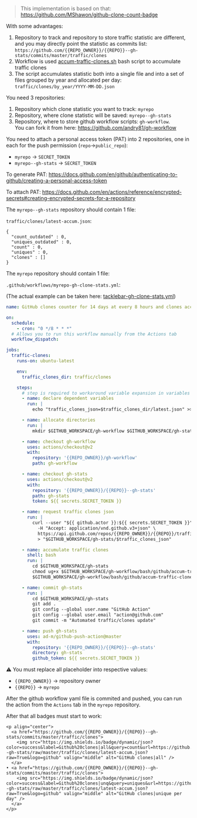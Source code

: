 > This implementation is based on that: https://github.com/MShawon/github-clone-count-badge

With some advantages:

1. Repository to track and repository to store traffic statistic are different, and you may directly point the statistic as commits list: `https://github.com/{{REPO_OWNER}}/{{REPO}}--gh-stats/commits/master/traffic/clones`
2. Workflow is used [accum-traffic-clones.sh](https://github.com/andry81/gh-workflow/blob/master/bash/github/accum-traffic-clones.sh) bash script to accumulate traffic clones
3. The script accumulates statistic both into a single file and into a set of files grouped by year and allocated per day: `traffic/clones/by_year/YYYY-MM-DD.json`

You need 3 repositories:

1. Repository which clone statistic you want to track: `myrepo`
2. Repository, where clone statistic will be saved: `myrepo--gh-stats`
3. Repository, where to store github workflow scripts: `gh-workflow`.<br>
   You can fork it from here: https://github.com/andry81/gh-workflow

You need to attach a personal access token (PAT) into 2 repositories, one in each for the push permission (`repo`->`public_repo`):

* `myrepo` -> `SECRET_TOKEN`
* `myrepo--gh-stats` -> `SECRET_TOKEN`

To generate PAT: https://docs.github.com/en/github/authenticating-to-github/creating-a-personal-access-token

To attach PAT: https://docs.github.com/en/actions/reference/encrypted-secrets#creating-encrypted-secrets-for-a-repository

The `myrepo--gh-stats` repository should contain 1 file:

`traffic/clones/latest-accum.json`:

```
{
  "count_outdated" : 0,
  "uniques_outdated" : 0,
  "count" : 0,
  "uniques" : 0,
  "clones" : []
}
```

The `myrepo` repository should contain 1 file:

`.github/workflows/myrepo-gh-clone-stats.yml`:

(The actual example can be taken here: [tacklebar-gh-clone-stats.yml](https://github.com/andry81/tacklebar/blob/trunk/.github/workflows/tacklebar-gh-clone-stats.yml))

```yaml
name: GitHub clones counter for 14 days at every 8 hours and clones accumulator

on:
  schedule:
    - cron: "0 */8 * * *"
  # Allows you to run this workflow manually from the Actions tab
  workflow_dispatch:

jobs:
  traffic-clones:
    runs-on: ubuntu-latest

    env:
      traffic_clones_dir: traffic/clones

    steps:
      # step is required to workaround variable expansion in variables
      - name: declare dependent variables
        run: |
          echo "traffic_clones_json=$traffic_clones_dir/latest.json" >> $GITHUB_ENV

      - name: allocate directories
        run: |
          mkdir $GITHUB_WORKSPACE/gh-workflow $GITHUB_WORKSPACE/gh-stats

      - name: checkout gh-workflow
        uses: actions/checkout@v2
        with:
          repository: '{{REPO_OWNER}}/gh-workflow'
          path: gh-workflow

      - name: checkout gh-stats
        uses: actions/checkout@v2
        with:
          repository: '{{REPO_OWNER}}/{{REPO}}--gh-stats'
          path: gh-stats
          token: ${{ secrets.SECRET_TOKEN }}

      - name: request traffic clones json
        run: |
          curl --user "${{ github.actor }}:${{ secrets.SECRET_TOKEN }}" \
            -H "Accept: application/vnd.github.v3+json" \
            https://api.github.com/repos/{{REPO_OWNER}}/{{REPO}}/traffic/clones \
            > "$GITHUB_WORKSPACE/gh-stats/$traffic_clones_json"

      - name: accumulate traffic clones
        shell: bash
        run: |
          cd $GITHUB_WORKSPACE/gh-stats
          chmod ug+x $GITHUB_WORKSPACE/gh-workflow/bash/github/accum-traffic-clones.sh
          $GITHUB_WORKSPACE/gh-workflow/bash/github/accum-traffic-clones.sh

      - name: commit gh-stats
        run: |
          cd $GITHUB_WORKSPACE/gh-stats
          git add .
          git config --global user.name "GitHub Action"
          git config --global user.email "action@github.com"
          git commit -m "Automated traffic/clones update"

      - name: push gh-stats
        uses: ad-m/github-push-action@master
        with:
          repository: '{{REPO_OWNER}}/{{REPO}}--gh-stats'
          directory: gh-stats
          github_token: ${{ secrets.SECRET_TOKEN }}
```

:warning: You must replace all placeholder into respective values:

* `{{REPO_OWNER}}` -> repository owner
* `{{REPO}}` -> `myrepo`

After the github workflow yaml file is commited and pushed, you can run the action from the `Actions` tab in the `myrepo` repository.

After that all badges must start to work:

```
<p align="center">
  <a href="https://github.com/{{REPO_OWNER}}/{{REPO}}--gh-stats/commits/master/traffic/clones">
    <img src="https://img.shields.io/badge/dynamic/json?color=success&label=Github%20clones|all&query=count&url=https://github.com/{{REPO_OWNER}}/{{REPO}}--gh-stats/raw/master/traffic/clones/latest-accum.json?raw=True&logo=github" valign="middle" alt="GitHub clones|all" />
  </a>
• <a href="https://github.com/{{REPO_OWNER}}/{{REPO}}--gh-stats/commits/master/traffic/clones">
    <img src="https://img.shields.io/badge/dynamic/json?color=success&label=Github%20clones|unq&query=uniques&url=https://github.com/{{REPO_OWNER}}/{{REPO}}--gh-stats/raw/master/traffic/clones/latest-accum.json?raw=True&logo=github" valign="middle" alt="GitHub clones|unique per day" />
  </a>
</p>
```
